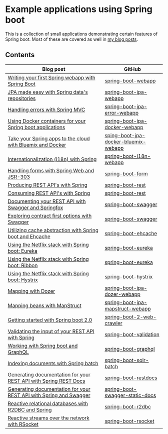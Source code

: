 # Example applications using Spring boot

This is a collection of small applications demonstrating certain features of Spring boot. Most of these are covered as well in [my blog posts](https://dimitr.im/tag/spring-boot/).

## Contents

| Blog post                                                    | GitHub                                                       |
| ------------------------------------------------------------ | ------------------------------------------------------------ |
| [Writing your first Spring webapp with Spring Boot](https://dimitr.im/spring-webapp/) | [spring-boot-webapp](https://github.com/g00glen00b/spring-samples/tree/master/spring-boot-webapp) |
| [JPA made easy with Spring data's repositories](https://dimitr.im/spring-data-jpa/) | [spring-boot-jpa-webapp](https://github.com/g00glen00b/spring-samples/tree/master/spring-boot-jpa-webapp) |
| [Handling errors with Spring MVC](https://dimitr.im/handling-errors-with-spring-mvc/) | [spring-boot-jpa-error-webapp](https://github.com/g00glen00b/spring-samples/tree/master/spring-boot-jpa-error-webapp) |
| [Using Docker containers for your Spring boot applications](https://dimitr.im/docker-spring-boot/) | [spring-boot-jpa-docker-webapp](https://github.com/g00glen00b/spring-samples/tree/master/spring-boot-jpa-docker-webapp) |
| [Take your Spring apps to the cloud with Bluemix and Docker](https://dimitr.im/docker-containers-on-bluemix/) | [sping-boot-jpa-docker-bluemix-webapp](https://github.com/g00glen00b/spring-samples/tree/master/spring-boot-jpa-docker-bluemix-webapp) |
| [Internationalization (i18n) with Spring](https://dimitr.im/spring-internationalization-i18n/) | [spring-boot-i18n-webapp](https://github.com/g00glen00b/spring-samples/tree/master/spring-boot-i18n-webapp) |
| [Handling forms with Spring Web and JSR-303](https://dimitr.im/spring-form-validation/) | [spring-boot-form](https://github.com/g00glen00b/spring-samples/tree/master/spring-boot-form) |
| [Producing REST API's with Spring](https://dimitr.im/producing-rest-apis-with-spring/) | [spring-boot-rest](https://github.com/g00glen00b/spring-samples/tree/master/spring-boot-rest) |
| [Consuming REST API's with Spring](https://dimitr.im/consuming-rest-apis-with-spring/) | [spring-boot-rest](https://github.com/g00glen00b/spring-samples/tree/master/spring-boot-rest) |
| [Documenting your REST API with Swagger and Springfox](https://dimitr.im/documenting-rest-api-swagger-springfox/) | [spring-boot-swagger](https://github.com/g00glen00b/spring-samples/tree/master/spring-boot-swagger) |
| [Exploring contract first options with Swagger](https://dimitr.im/exploring-contract-first-options-swagger/) | [spring-boot-swagger](https://github.com/g00glen00b/spring-samples/tree/master/spring-boot-swagger) |
| [Utilizing cache abstraction with Spring boot and Ehcache](https://dimitr.im/spring-boot-cache-ehcache/) | [spring-boot-ehcache](https://github.com/g00glen00b/spring-samples/tree/master/spring-boot-ehcache) |
| [Using the Netflix stack with Spring boot: Eureka](https://dimitr.im/using-the-netflix-stack-with-spring-boot-eureka/) | [spring-boot-eureka](https://github.com/g00glen00b/spring-samples/tree/master/spring-boot-eureka) |
| [Using the Netflix stack with Spring boot: Ribbon](https://dimitr.im/using-netflix-stack-spring-boot-ribbon/) | [spring-boot-eureka](https://github.com/g00glen00b/spring-samples/tree/master/spring-boot-eureka) |
| [Using the Netflix stack with Spring boot: Hystrix](https://dimitr.im/spring-boot-netflix-hystrix/) | [spring-boot-hystrix](https://github.com/g00glen00b/spring-samples/tree/master/spring-boot-hystrix) |
| [Mapping with Dozer](https://dimitr.im/mapping-with-dozer/) | [spring-boot-jpa-dozer-webapp](https://github.com/g00glen00b/spring-samples/tree/master/spring-boot-jpa-dozer-webapp) |
| [Mapping beans with MapStruct](https://dimitr.im/mapstruct/) | [spring-boot-jpa-mapstruct-webapp](https://github.com/g00glen00b/spring-samples/tree/master/spring-boot-jpa-mapstruct-webapp) |
| [Getting started with Spring boot 2.0](https://dimitr.im/getting-started-spring-boot-2/) | [spring-boot-2-web-crawler](https://github.com/g00glen00b/spring-samples/tree/master/spring-boot-2-web-crawler) |
| [Validating the input of your REST API with Spring](https://dimitr.im/validating-the-input-of-your-rest-api-with-spring) | [spring-boot-validation](https://github.com/g00glen00b/spring-samples/tree/master/spring-boot-validation) |
| [Working with Spring boot and GraphQL](https://dimitr.im/graphql-spring-boot) | [spring-boot-graphql](https://github.com/g00glen00b/spring-samples/tree/master/spring-boot-graphql) |
| [Indexing documents with Spring batch](https://github.com/g00glen00b/spring-samples/tree/master/spring-boot-solr-batch) | [spring-boot-solr-batch](https://github.com/g00glen00b/spring-samples/tree/master/spring-boot-solr-batch) |
| [Generating documentation for your REST API with Spring REST Docs](https://dimitr.im/spring-rest-docs) | [spring-boot-restdocs](https://github.com/g00glen00b/spring-samples/tree/master/spring-boot-restdocs) |
| [Generating documentation for your REST API with Spring and Swagger](https://dimitr.im/generating-static-documentation-swagger) | [spring-boot-swagger-static-docs](https://github.com/g00glen00b/spring-samples/tree/master/spring-boot-swagger-static-docs) |
| [Reactive relational databases with R2DBC and Spring](https://dimitr.im/reactive-relational-databases-r2dbc-spring) | [spring-boot-r2dbc](https://github.com/g00glen00b/spring-samples/tree/master/spring-boot-r2dbc) |
| [Reactive streams over the network with RSocket](https://dimitr.im/reactive-streams-rsocket) | [spring-boot-rsocket](https://github.com/g00glen00b/spring-samples/tree/master/spring-boot-rsocket) |
